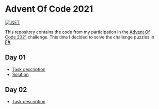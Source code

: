 # Advent Of Code 2021

[![.NET](https://github.com/maqiv/AdventOfCode2021/actions/workflows/main.yml/badge.svg)](https://github.com/maqiv/AdventOfCode2021/actions/workflows/main.yml)

This repository contains the code from my participation in the [Advent Of Code 2021](https://adventofcode.com/2021) challenge.
This time I decided to solve the challenge puzzles in [F#](https://fsharp.org/).

## Day 01

* [Task description](https://adventofcode.com/2021/day/1)
* [Solution](./AoC2021.FSharp01/)

## Day 02

* [Task description](https://adventofcode.com/2021/day/2)